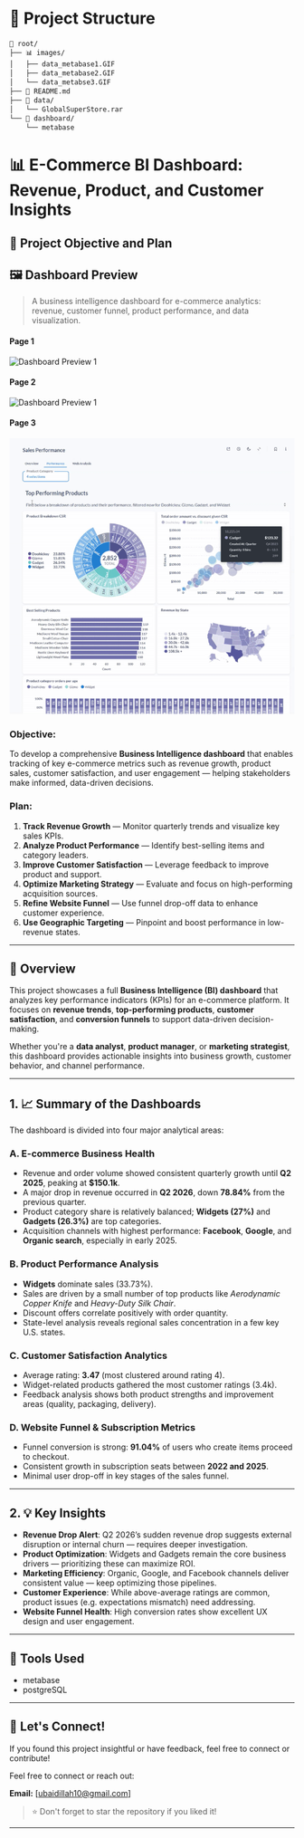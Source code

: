 # 📁 Project Structure
```
📁 root/
├── 📊 images/
│   ├── data_metabase1.GIF
│   ├── data_metabase2.GIF
│   └── data_metabse3.GIF
├── 📄 README.md
├── 📂 data/
│   └── GlobalSuperStore.rar
└── 📁 dashboard/
    └── metabase
```

# 📊 E-Commerce BI Dashboard: Revenue, Product, and Customer Insights

## 🎯 Project Objective and Plan

## 🖼️ Dashboard Preview
> A business intelligence dashboard for e-commerce analytics: revenue, customer funnel, product performance, and data visualization.

#### Page 1
![Dashboard Preview 1](https://github.com/ubaidillahfakhrul/metabase-dash-ecommerce/raw/main/images/data_metabase1.gif)
#### Page 2
![Dashboard Preview 1](https://github.com/ubaidillahfakhrul/metabase-dash-ecommerce/raw/main/images/data_metabase2.gif)
#### Page 3
![Dashboard Preview 1](https://github.com/ubaidillahfakhrul/metabase-dash-ecommerce/raw/main/images/data_metabase3.gif)

### Objective:
To develop a comprehensive **Business Intelligence dashboard** that enables tracking of key e-commerce metrics such as revenue growth, product sales, customer satisfaction, and user engagement — helping stakeholders make informed, data-driven decisions.

### Plan:
1. **Track Revenue Growth** — Monitor quarterly trends and visualize key sales KPIs.
2. **Analyze Product Performance** — Identify best-selling items and category leaders.
3. **Improve Customer Satisfaction** — Leverage feedback to improve product and support.
4. **Optimize Marketing Strategy** — Evaluate and focus on high-performing acquisition sources.
5. **Refine Website Funnel** — Use funnel drop-off data to enhance customer experience.
6. **Use Geographic Targeting** — Pinpoint and boost performance in low-revenue states.

---

## 📌 Overview

This project showcases a full **Business Intelligence (BI) dashboard** that analyzes key performance indicators (KPIs) for an e-commerce platform. It focuses on **revenue trends**, **top-performing products**, **customer satisfaction**, and **conversion funnels** to support data-driven decision-making.

Whether you're a **data analyst**, **product manager**, or **marketing strategist**, this dashboard provides actionable insights into business growth, customer behavior, and channel performance.

---

## 1. 📈 Summary of the Dashboards

The dashboard is divided into four major analytical areas:

### A. E-commerce Business Health
- Revenue and order volume showed consistent quarterly growth until **Q2 2025**, peaking at **$150.1k**.
- A major drop in revenue occurred in **Q2 2026**, down **78.84%** from the previous quarter.
- Product category share is relatively balanced; **Widgets (27%)** and **Gadgets (26.3%)** are top categories.
- Acquisition channels with highest performance: **Facebook**, **Google**, and **Organic search**, especially in early 2025.

### B. Product Performance Analysis
- **Widgets** dominate sales (33.73%).
- Sales are driven by a small number of top products like *Aerodynamic Copper Knife* and *Heavy-Duty Silk Chair*.
- Discount offers correlate positively with order quantity.
- State-level analysis reveals regional sales concentration in a few key U.S. states.

### C. Customer Satisfaction Analytics
- Average rating: **3.47** (most clustered around rating 4).
- Widget-related products gathered the most customer ratings (3.4k).
- Feedback analysis shows both product strengths and improvement areas (quality, packaging, delivery).

### D. Website Funnel & Subscription Metrics
- Funnel conversion is strong: **91.04%** of users who create items proceed to checkout.
- Consistent growth in subscription seats between **2022 and 2025**.
- Minimal user drop-off in key stages of the sales funnel.

---

## 2. 💡 Key Insights

- **Revenue Drop Alert**: Q2 2026’s sudden revenue drop suggests external disruption or internal churn — requires deeper investigation.
- **Product Optimization**: Widgets and Gadgets remain the core business drivers — prioritizing these can maximize ROI.
- **Marketing Efficiency**: Organic, Google, and Facebook channels deliver consistent value — keep optimizing those pipelines.
- **Customer Experience**: While above-average ratings are common, product issues (e.g. expectations mismatch) need addressing.
- **Website Funnel Health**: High conversion rates show excellent UX design and user engagement.

---
## 🧰 Tools Used

- metabase
- postgreSQL
---

## 🤝 Let's Connect!

If you found this project insightful or have feedback, feel free to connect or contribute!

Feel free to connect or reach out:

**Email:** [ubaidillah10@gmail.com]  
> ⭐ Don't forget to star the repository if you liked it!





---
